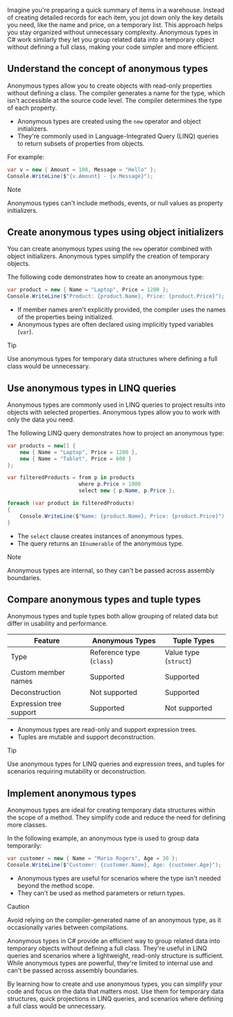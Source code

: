 Imagine you're preparing a quick summary of items in a warehouse. Instead of creating detailed records for each item, you jot down only the key details you need, like the name and price, on a temporary list. This approach helps you stay organized without unnecessary complexity. Anonymous types in C# work similarly they let you group related data into a temporary object without defining a full class, making your code simpler and more efficient.

## Understand the concept of anonymous types

Anonymous types allow you to create objects with read-only properties without defining a class. The compiler generates a name for the type, which isn't accessible at the source code level. The compiler determines the type of each property.

- Anonymous types are created using the `new` operator and object initializers.
- They're commonly used in Language-Integrated Query (LINQ) queries to return subsets of properties from objects.

For example:

```csharp
var v = new { Amount = 108, Message = "Hello" };
Console.WriteLine($"{v.Amount} - {v.Message}");
```

> [!NOTE]  
> Anonymous types can't include methods, events, or null values as property initializers.

## Create anonymous types using object initializers

You can create anonymous types using the `new` operator combined with object initializers. Anonymous types simplify the creation of temporary objects.

The following code demonstrates how to create an anonymous type:

```csharp
var product = new { Name = "Laptop", Price = 1200 };
Console.WriteLine($"Product: {product.Name}, Price: {product.Price}");
```

- If member names aren't explicitly provided, the compiler uses the names of the properties being initialized.
- Anonymous types are often declared using implicitly typed variables (`var`).

> [!TIP]  
> Use anonymous types for temporary data structures where defining a full class would be unnecessary.

## Use anonymous types in LINQ queries

Anonymous types are commonly used in LINQ queries to project results into objects with selected properties. Anonymous types allow you to work with only the data you need.

The following LINQ query demonstrates how to project an anonymous type:

```csharp
var products = new[] {
    new { Name = "Laptop", Price = 1200 },
    new { Name = "Tablet", Price = 600 }
};

var filteredProducts = from p in products
                       where p.Price > 1000
                       select new { p.Name, p.Price };

foreach (var product in filteredProducts)
{
    Console.WriteLine($"Name: {product.Name}, Price: {product.Price}");
}
```

- The `select` clause creates instances of anonymous types.
- The query returns an `IEnumerable` of the anonymous type.

> [!NOTE]  
> Anonymous types are internal, so they can't be passed across assembly boundaries.

## Compare anonymous types and tuple types

Anonymous types and tuple types both allow grouping of related data but differ in usability and performance.

| Feature               | Anonymous Types          | Tuple Types             |
|-----------------------|--------------------------|--------------------------|
| Type                 | Reference type (`class`) | Value type (`struct`)   |
| Custom member names  | Supported                | Supported               |
| Deconstruction       | Not supported            | Supported               |
| Expression tree support | Supported            | Not supported           |

- Anonymous types are read-only and support expression trees.
- Tuples are mutable and support deconstruction.

> [!TIP]  
> Use anonymous types for LINQ queries and expression trees, and tuples for scenarios requiring mutability or deconstruction.

## Implement anonymous types

Anonymous types are ideal for creating temporary data structures within the scope of a method. They simplify code and reduce the need for defining more classes.

In the following example, an anonymous type is used to group data temporarily:

```csharp
var customer = new { Name = "Mario Rogers", Age = 30 };
Console.WriteLine($"Customer: {customer.Name}, Age: {customer.Age}");
```

- Anonymous types are useful for scenarios where the type isn't needed beyond the method scope.
- They can't be used as method parameters or return types.

> [!CAUTION]  
> Avoid relying on the compiler-generated name of an anonymous type, as it occasionally varies between compilations.

Anonymous types in C# provide an efficient way to group related data into temporary objects without defining a full class. They're useful in LINQ queries and scenarios where a lightweight, read-only structure is sufficient. While anonymous types are powerful, they're limited to internal use and can't be passed across assembly boundaries.

By learning how to create and use anonymous types, you can simplify your code and focus on the data that matters most. Use them for temporary data structures, quick projections in LINQ queries, and scenarios where defining a full class would be unnecessary.
